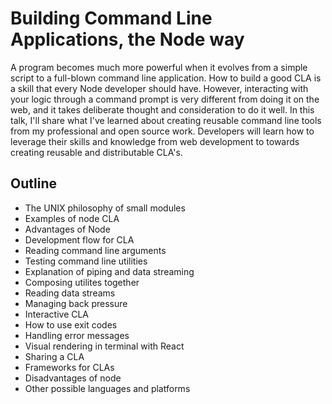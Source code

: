# Building Command Line Applications, the Node way

A program becomes much more powerful when it evolves from a simple script to a
full-blown command line application. How to build a good CLA is a skill that
every Node developer should have. However, interacting with your logic through a
command prompt is very different from doing it on the web, and it takes
deliberate thought and consideration to do it well. In this talk, I'll share
what I've learned about creating reusable command line tools from my
professional and open source work. Developers will learn how to leverage their
skills and knowledge from web development to towards creating reusable and
distributable CLA's.

## Outline

* The UNIX philosophy of small modules
* Examples of node CLA
* Advantages of Node
* Development flow for CLA
* Reading command line arguments
* Testing command line utilities
* Explanation of piping and data streaming
* Composing utilites together
* Reading data streams
* Managing back pressure
* Interactive CLA
* How to use exit codes
* Handling error messages
* Visual rendering in terminal with React
* Sharing a CLA
* Frameworks for CLAs
* Disadvantages of node
* Other possible languages and platforms
